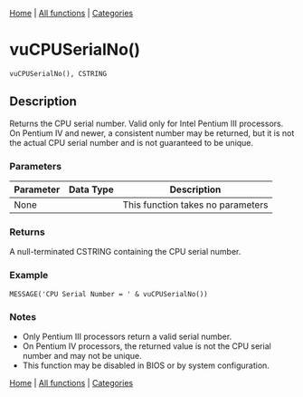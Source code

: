 [Home](../index.md) | [All functions](../all-functions.md) | [Categories](../categories/index.md)

# vuCPUSerialNo()

```Prototype
vuCPUSerialNo(), CSTRING
```


## Description
Returns the CPU serial number. Valid only for Intel Pentium III processors. On Pentium IV and newer, a consistent number may be returned, but it is not the actual CPU serial number and is not guaranteed to be unique.

### Parameters

| Parameter | Data Type | Description |
|-----------|-----------|-------------|
| None      |          | This function takes no parameters |

### Returns
A null-terminated CSTRING containing the CPU serial number.  

### Example

```Clarion
MESSAGE('CPU Serial Number = ' & vuCPUSerialNo())
```

### Notes
- Only Pentium III processors return a valid serial number.  
- On Pentium IV processors, the returned value is not the CPU serial number and may not be unique.  
- This function may be disabled in BIOS or by system configuration.

[Home](../index.md) | [All functions](../all-functions.md) | [Categories](../categories/index.md)
